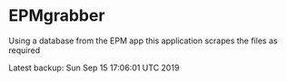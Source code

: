 # EPMgrabber
Using a database from the EPM app this application scrapes the files as required


Latest backup: Sun Sep 15 17:06:01 UTC 2019
